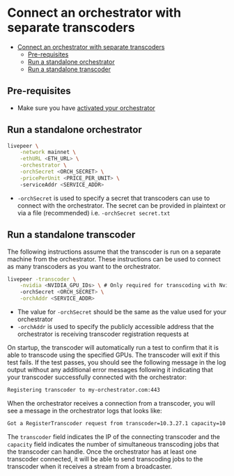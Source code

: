 # Connect an orchestrator with separate transcoders

- [Connect an orchestrator with separate transcoders](#connect-an-orchestrator-with-separate-transcoders)
  - [Pre-requisites](#pre-requisites)
  - [Run a standalone orchestrator](#run-a-standalone-orchestrator)
  - [Run a standalone transcoder](#run-a-standalone-transcoder)

## Pre-requisites

- Make sure you have [activated your orchestrator](../getting-started/activate.md)

## Run a standalone orchestrator

```bash
livepeer \
    -network mainnet \
    -ethURL <ETH_URL> \
    -orchestrator \
    -orchSecret <ORCH_SECRET> \
    -pricePerUnit <PRICE_PER_UNIT> \ 
    -serviceAddr <SERVICE_ADDR> 
```

- `-orchSecret` is used to specify a secret that transcoders can use to connect with the orchestrator. The secret can be provided in plaintext or via a file (recommended) i.e. `-orchSecret secret.txt`

## Run a standalone transcoder

The following instructions assume that the transcoder is run on a separate machine from the orchestrator. These instructions can be used to connect as many transcoders as you want to the orchestrator.

```bash
livepeer -transcoder \
	-nvidia <NVIDIA_GPU_IDs> \ # Only required for transcoding with Nvidia GPUs
	-orchSecret <ORCH_SECRET> \
	-orchAddr <SERVICE_ADDR>
```

- The value for `-orchSecret` should be the same as the value used for your orchestrator
- `-orchAddr` is used to specify the publicly accessible address that the orchestrator is receiving transcoder registration requests at

On startup, the transcoder will automatically run a test to confirm that it is able to transcode using the specified GPUs. The transcoder will exit if this test fails. If the test passes, you should see the following message in the log output without any additional error messages following it indicating that your transcoder successfully connected with the orchestrator:

```bash
Registering transcoder to my-orchestrator.com:443
```

When the orchestrator receives a connection from a transcoder, you will see a message in the orchestrator logs that looks like:

```bash
Got a RegisterTranscoder request from transcoder=10.3.27.1 capacity=10
```

The `transcoder` field indicates the IP of the connecting transcoder and the `capacity` field indicates the number of simultaneous transcoding jobs that the transcoder can handle. Once the orchestrator has at least one transcoder connected, it will be able to send transcoding jobs to the transcoder when it receives a stream from a broadcaster.